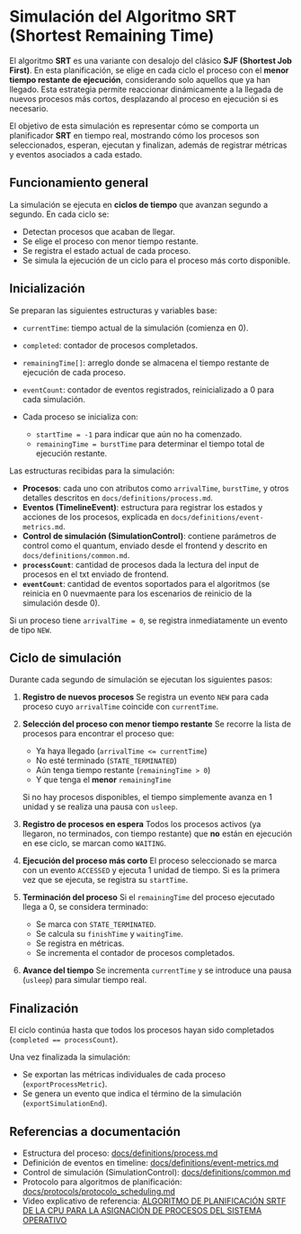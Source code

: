 # Simulación del Algoritmo SRT (Shortest Remaining Time)

El algoritmo **SRT** es una variante con desalojo del clásico **SJF (Shortest Job First)**. En esta planificación, se elige en cada ciclo el proceso con el **menor tiempo restante de ejecución**, considerando solo aquellos que ya han llegado. Esta estrategia permite reaccionar dinámicamente a la llegada de nuevos procesos más cortos, desplazando al proceso en ejecución si es necesario.

El objetivo de esta simulación es representar cómo se comporta un planificador **SRT** en tiempo real, mostrando cómo los procesos son seleccionados, esperan, ejecutan y finalizan, además de registrar métricas y eventos asociados a cada estado.

## Funcionamiento general

La simulación se ejecuta en **ciclos de tiempo** que avanzan segundo a segundo. En cada ciclo se:

* Detectan procesos que acaban de llegar.
* Se elige el proceso con menor tiempo restante.
* Se registra el estado actual de cada proceso.
* Se simula la ejecución de un ciclo para el proceso más corto disponible.

## Inicialización

Se preparan las siguientes estructuras y variables base:

* `currentTime`: tiempo actual de la simulación (comienza en 0).
* `completed`: contador de procesos completados.
* `remainingTime[]`: arreglo donde se almacena el tiempo restante de ejecución de cada proceso.
* `eventCount`: contador de eventos registrados, reinicializado a 0 para cada simulación.
* Cada proceso se inicializa con:

  * `startTime = -1` para indicar que aún no ha comenzado.
  * `remainingTime = burstTime` para determinar el tiempo total de ejecución restante.

Las estructuras recibidas para la simulación:

* **Procesos**: cada uno con atributos como `arrivalTime`, `burstTime`, y otros detalles descritos en `docs/definitions/process.md`.
* **Eventos (TimelineEvent)**: estructura para registrar los estados y acciones de los procesos, explicada en `docs/definitions/event-metrics.md`.
* **Control de simulación (SimulationControl)**: contiene parámetros de control como el quantum, enviado desde el frontend y descrito en `docs/definitions/common.md`.
* **`processCount`**: cantidad de procesos dada la lectura del input de procesos en el txt enviado de frontend.
* **`eventCount`**: cantidad de eventos soportados para el algoritmos (se reinicia en 0 nuevmaente para los escenarios de reinicio de la simulación desde 0).

Si un proceso tiene `arrivalTime = 0`, se registra inmediatamente un evento de tipo `NEW`.

## Ciclo de simulación

Durante cada segundo de simulación se ejecutan los siguientes pasos:

1. **Registro de nuevos procesos**
   Se registra un evento `NEW` para cada proceso cuyo `arrivalTime` coincide con `currentTime`.

2. **Selección del proceso con menor tiempo restante**
   Se recorre la lista de procesos para encontrar el proceso que:

   * Ya haya llegado (`arrivalTime <= currentTime`)
   * No esté terminado (`STATE_TERMINATED`)
   * Aún tenga tiempo restante (`remainingTime > 0`)
   * Y que tenga el **menor** `remainingTime`

   Si no hay procesos disponibles, el tiempo simplemente avanza en 1 unidad y se realiza una pausa con `usleep`.

3. **Registro de procesos en espera**
   Todos los procesos activos (ya llegaron, no terminados, con tiempo restante) que **no** están en ejecución en ese ciclo, se marcan como `WAITING`.

4. **Ejecución del proceso más corto**
   El proceso seleccionado se marca con un evento `ACCESSED` y ejecuta 1 unidad de tiempo. Si es la primera vez que se ejecuta, se registra su `startTime`.

5. **Terminación del proceso**
   Si el `remainingTime` del proceso ejecutado llega a 0, se considera terminado:

   * Se marca con `STATE_TERMINATED`.
   * Se calcula su `finishTime` y `waitingTime`.
   * Se registra en métricas.
   * Se incrementa el contador de procesos completados.

6. **Avance del tiempo**
   Se incrementa `currentTime` y se introduce una pausa (`usleep`) para simular tiempo real.

## Finalización

El ciclo continúa hasta que todos los procesos hayan sido completados (`completed == processCount`).

Una vez finalizada la simulación:

* Se exportan las métricas individuales de cada proceso (`exportProcessMetric`).
* Se genera un evento que indica el término de la simulación (`exportSimulationEnd`).

## Referencias a documentación

* Estructura del proceso: [docs/definitions/process.md](../definitions/process.md)
* Definición de eventos en timeline: [docs/definitions/event-metrics.md](../definitions/event_metrics.md)
* Control de simulación (SimulationControl): [docs/definitions/common.md](../definitions/common.md)
* Protocolo para algoritmos de planificación: [docs/protocols/protocolo\_scheduling.md](../protocols/protocolo_scheduling.md)
* Video explicativo de referencia: [ALGORITMO DE PLANIFICACIÓN SRTF DE LA CPU PARA LA ASIGNACIÓN DE PROCESOS DEL SISTEMA OPERATIVO](https://www.youtube.com/watch?v=UuNPVxJ17j0)
